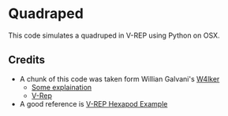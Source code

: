 # Quadraped

This code simulates a quadruped in V-REP using Python on OSX.

## Credits

- A chunk of this code was taken form Willian Galvani's [W4lker](https://github.com/Williangalvani/W4lker)
  - [Some explaination](http://galvanicloop.com/blog/post/5/quadruped-robot-3-inverse-kinematics)
  - [V-Rep](http://galvanicloop.com/blog/post/7/quadruped-robot-5-simulation-on-v-rep)
- A good reference is [V-REP Hexapod Example](http://www.coppeliarobotics.com/helpFiles/en/hexapodTutorial.htm)
